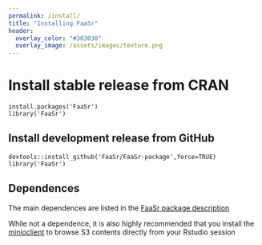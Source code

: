 ```yaml
---
permalink: /install/
title: "Installing FaaSr"
header:
  overlay_color: "#303030"
  overlay_image: /assets/images/texture.png
---
```


# Install stable release from CRAN

```
install.packages('FaaSr')
library('FaaSr')
```

## Install development release from GitHub

```
devtools::install_github('FaaSr/FaaSr-package',force=TRUE)
library('FaaSr')
```
## Dependences

The main dependences are listed in the [FaaSr package description](https://github.com/FaaSr/FaaSr-package/blob/main/DESCRIPTION)

While not a dependence, it is also highly recommended that you install the [minioclient](https://cran.r-project.org/web/packages/minioclient/index.html) to browse S3 contents directly from your Rstudio session
